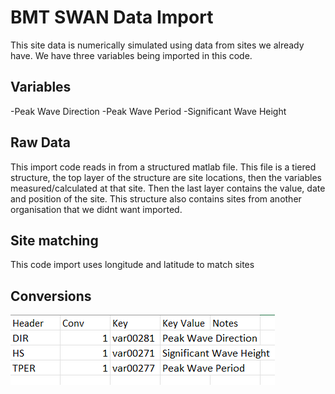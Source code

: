 # BMT SWAN Data Import

This site data is numerically simulated using data from sites we already have. We have three variables being imported in this code.

## Variables

-Peak Wave Direction
-Peak Wave Period
-Significant Wave Height

## Raw Data

This import code reads in from a structured matlab file. This file is a tiered structure, the top layer of the structure are site locations, then the variables measured/calculated at that site. Then the last layer contains the value, date and position of the site. This structure also contains sites from another organisation that we didnt want imported.

## Site matching

This code import uses longitude and latitude to match sites

## Conversions
![Variable Conversion Spreadsheet](./BMT%20Swan%20Conversions.png)
